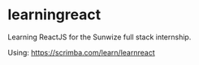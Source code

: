 # learningreact

Learning ReactJS for the Sunwize full stack internship.

Using: https://scrimba.com/learn/learnreact
